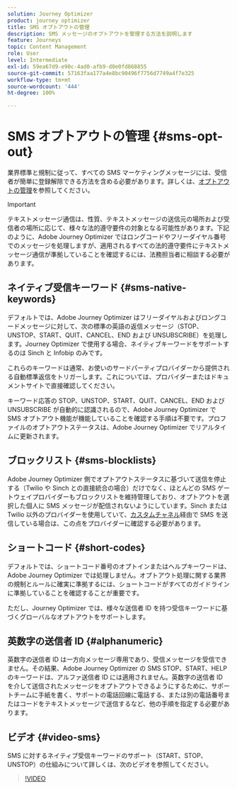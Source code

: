 ```yaml
---
solution: Journey Optimizer
product: journey optimizer
title: SMS オプトアウトの管理
description: SMS メッセージのオプトアウトを管理する方法を説明します
feature: Journeys
topic: Content Management
role: User
level: Intermediate
exl-id: 59ea67d9-e90c-4ad0-afb9-d0e0fd868855
source-git-commit: 57163faa177a4e8bc90496f7756d7749a4f7e325
workflow-type: tm+mt
source-wordcount: '444'
ht-degree: 100%

---
```


# SMS オプトアウトの管理 {#sms-opt-out}

業界標準と規制に従って、すべての SMS マーケティングメッセージには、受信者が簡単に登録解除できる方法を含める必要があります。詳しくは、[オプトアウトの管理](../privacy/opt-out.md)を参照してください。

>[!IMPORTANT]
>
>テキストメッセージ通信は、性質、テキストメッセージの送信元の場所および受信者の場所に応じて、様々な法的遵守要件の対象となる可能性があります。下記のように、Adobe Journey Optimizer ではロングコードやフリーダイヤル番号でのメッセージを処理しますが、適用されるすべての法的遵守要件にテキストメッセージ通信が準拠していることを確認するには、法務担当者に相談する必要があります。
>

## ネイティブ受信キーワード {#sms-native-keywords}

デフォルトでは、Adobe Journey Optimizer はフリーダイヤルおよびロングコードメッセージに対して、次の標準の英語の返信メッセージ（STOP、UNSTOP、START、QUIT、CANCEL、END および UNSUBSCRIBE）を処理します。Journey Optimizer で使用する場合、ネイティブキーワードをサポートするのは Sinch と Infobip のみです。

これらのキーワードは通常、お使いのサードパーティプロバイダーから提供される自動標準返信をトリガーします。これについては、プロバイダーまたはドキュメントサイトで直接確認してください。

キーワード応答の STOP、UNSTOP、START、QUIT、CANCEL、END および UNSUBSCRIBE が自動的に認識されるので、Adobe Journey Optimizer で SMS オプトアウト機能が機能していることを確認する手順は不要です。プロファイルのオプトアウトステータスは、Adobe Journey Optimizer でリアルタイムに更新されます。


## ブロックリスト {#sms-blocklists}

Adobe Journey Optimizer 側でオプトアウトステータスに基づいて送信を停止する（Twilio や Sinch との直接統合の場合）だけでなく、ほとんどの SMS ゲートウェイプロバイダーもブロックリストを維持管理しており、オプトアウトを選択した個人に SMS メッセージが配信されないようにしています。Sinch または Twilio 以外のプロバイダーを使用していて、[カスタムチャネル](../building-journeys/using-custom-actions.md)経由で SMS を送信している場合は、この点をプロバイダーに確認する必要があります。


## ショートコード {#short-codes}

デフォルトでは、ショートコード番号のオプトインまたはヘルプキーワードは、Adobe Journey Optimizer では処理しません。オプトアウト処理に関する業界の規制とルールに確実に準拠するには、ショートコードがすべてのガイドラインに準拠していることを確認することが重要です。

ただし、Journey Optimizer では、様々な送信者 ID を持つ受信キーワードに基づくグローバルなオプトアウトをサポートします。

## 英数字の送信者 ID {#alphanumeric}

英数字の送信者 ID は一方向メッセージ専用であり、受信メッセージを受信できません。その結果、Adobe Journey Optimizer の SMS STOP、START、HELP のキーワードは、アルファ送信者 ID には適用されません。英数字の送信者 ID を介して送信されたメッセージをオプトアウトできるようにするために、サポートチームに手紙を書く、サポートの電話回線に電話する、または別の電話番号またはコードをテキストメッセージで送信するなど、他の手順を指定する必要があります。

## ビデオ {#video-sms}

SMS に対するネイティブ受信キーワードのサポート（START、STOP、UNSTOP）の仕組みについて詳しくは、次のビデオを参照してください。

>[!VIDEO](https://video.tv.adobe.com/v/344026?quality=12)
